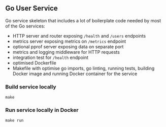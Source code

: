 ## Go User Service


Go service skeleton that includes a lot of boilerplate code needed by most of the Go services:
- HTTP server and router exposing `/health` and `/users` endpoints
- metrics server exposing metrics on `/metrics` endpoint
- optional pprof server exposing data on separate port
- metrics and logging middleware for HTTP requests 
- integration test for `/health` endpoint
- optimised Dockerfile
- Makefile with optimise go imports, go linting, running tests, building Docker image and running Docker container for the service

### Build service locally

```shell
make
```

### Run service locally in Docker

```shell
make run
```